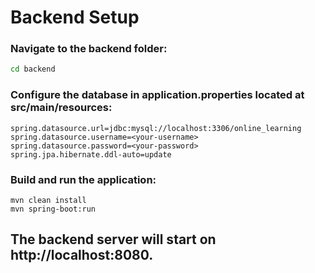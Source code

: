 # Backend Setup
### Navigate to the backend folder:

```bash
cd backend
```

### Configure the database in application.properties located at src/main/resources:
```
spring.datasource.url=jdbc:mysql://localhost:3306/online_learning
spring.datasource.username=<your-username>
spring.datasource.password=<your-password>
spring.jpa.hibernate.ddl-auto=update
```
### Build and run the application:
```
mvn clean install
mvn spring-boot:run
```
## The backend server will start on http://localhost:8080.

